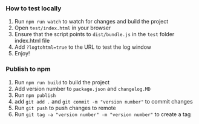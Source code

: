 ### How to test locally

1. Run `npm run watch` to watch for changes and build the project
2. Open `test/index.html` in your browser
3. Ensure that the script points to `dist/bundle.js` in the `test` folder index.html file
4. Add `?logtohtml=true` to the URL to test the log window
5. Enjoy!


### Publish to npm

1. Run `npm run build` to build the project
2. Add version number to `package.json` and `changelog.MD`
3. Run `npm publish`
4. add `git add .` and `git commit -m "version number"` to commit changes
5. Run `git push` to push changes to remote
6. Run `git tag -a "version number" -m "version number"` to create a tag


